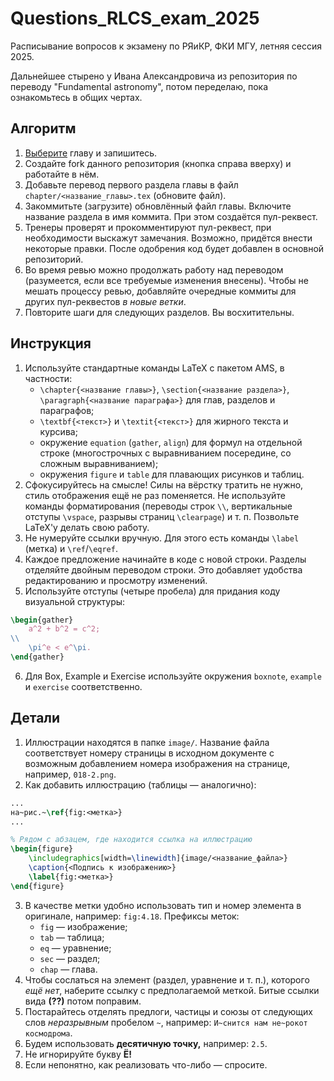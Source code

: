 # Questions_RLCS_exam_2025
Расписывание вопросов к экзамену по РЯиКР, ФКИ МГУ, летняя сессия 2025.

Дальнейшее стырено у Ивана Александровича из репозитория по переводу "Fundamental astronomy", потом переделаю, пока ознакомьтесь в общих чертах.

## Алгоритм
1. [Выберите](https://docs.google.com/spreadsheets/d/1AHhIWqkBrZT-TaXkIhmcpLRh4umpwEGz92qQIxnByPs/edit?usp=sharing) главу и запишитесь.
2. Создайте fork данного репозитория (кнопка справа вверху) и работайте в нём.
3. Добавьте перевод первого раздела главы в файл `chapter/<название_главы>.tex` (обновите файл).
4. Закоммитьте (загрузите) обновлённый файл главы.
   Включите название раздела в имя коммита.
   При этом создаётся пул-реквест.
5. Тренеры проверят и прокомментируют пул-реквест, при необходимости выскажут замечания.
   Возможно, придётся внести некоторые правки. После одобрения код будет добавлен в основной репозиторий.
6. Во время ревью можно продолжать работу над переводом (разумеется, если все требуемые изменения внесены).
   Чтобы не мешать процессу ревью, добавляйте очередные коммиты для других пул-реквестов *в новые ветки*.
7. Повторите шаги для следующих разделов. Вы восхитительны.

## Инструкция
1. Используйте стандартные команды LaTeX с пакетом AMS, в частности:
   - `\chapter{<название главы>}`, `\section{<название раздела>}`, `\paragraph{<название параграфа>}` для глав, разделов и параграфов;
   - `\textbf{<текст>}` и `\textit{<текст>}` для жирного текста и курсива;
   - окружение `equation` (`gather`, `align`) для формул на отдельной строке (многострочных с выравниванием посередине, со сложным выравниванием);
   - окружения `figure` и `table` для плавающих рисунков и таблиц.
2. Сфокусируйтесь на смысле! Силы на вёрстку тратить не нужно, стиль отображения ещё не раз поменяется.
   Не используйте команды форматирования (переводы строк `\\`, вертикальные отступы `\vspace`, разрывы страниц `\clearpage`) и т.&nbsp;п.
   Позвольте LaTeX'у делать свою работу.
3. Не нумеруйте ссылки вручную.
   Для этого есть команды `\label` (метка) и `\ref`/`\eqref`.
4. Каждое предложение начинайте в коде с новой строки.
   Разделы отделяйте двойным переводом строки.
   Это добавляет удобства редактированию и просмотру изменений.
5. Используйте отступы (четыре пробела) для придания коду визуальной структуры:
```latex
\begin{gather}
    a^2 + b^2 = c^2;
\\
    \pi^e < e^\pi.
\end{gather}
```
6. Для Box, Example и Exercise используйте окружения `boxnote`, `example` и `exercise` соответственно.

## Детали
1. Иллюстрации находятся в папке `image/`.
   Название файла соответствует номеру страницы в исходном документе с возможным добавлением номера изображения на странице, например, `018-2.png`.
2. Как добавить иллюстрацию (таблицы — аналогично):
```latex
...
на~рис.~\ref{fig:<метка>}
...

% Рядом с абзацем, где находится ссылка на иллюстрацию
\begin{figure}
    \includegraphics[width=\linewidth]{image/<название_файла>}
    \caption{<Подпись к изображению>}
    \label{fig:<метка>}
\end{figure}
```
3. В качестве метки удобно использовать тип и номер элемента в оригинале, например: `fig:4.18`.
   Префиксы меток:
   - `fig` — изображение;
   - `tab` — таблица;
   - `eq` — уравнение;
   - `sec` — раздел;
   - `chap` — глава.
4. Чтобы сослаться на элемент (раздел, уравнение и т.&nbsp;п.), которого *ещё нет*, наберите ссылку с предполагаемой меткой.
   Битые ссылки вида **(??)** потом поправим.
5. Постарайтесь отделять предлоги, частицы и союзы от следующих слов *неразрывным* пробелом `~`, например: `И~снится нам не~рокот космодрома`.
6. Будем использовать **десятичную точку,** например: `2.5`.
7. Не игнорируйте букву **Ё!**
8. Если непонятно, как реализовать что-либо — спросите.
